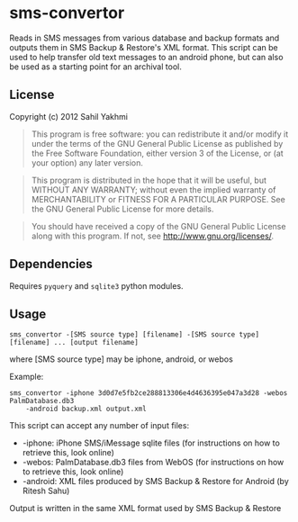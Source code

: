 sms-convertor
=============

Reads in SMS messages from various database and backup formats and outputs them in SMS Backup &amp; Restore's XML format. This script can be used to help transfer old text messages to an android phone, but can also be used as a starting point for an archival tool.

License
-------

Copyright (c) 2012 Sahil Yakhmi

>This program is free software: you can redistribute it and/or modify
it under the terms of the GNU General Public License as published by
the Free Software Foundation, either version 3 of the License, or
(at your option) any later version.

>This program is distributed in the hope that it will be useful,
but WITHOUT ANY WARRANTY; without even the implied warranty of
MERCHANTABILITY or FITNESS FOR A PARTICULAR PURPOSE.  See the
GNU General Public License for more details.

>You should have received a copy of the GNU General Public License
along with this program.  If not, see <http://www.gnu.org/licenses/>.

Dependencies
------------

Requires <code>pyquery</code> and <code>sqlite3</code> python modules.

Usage
-----

<pre><code>sms_convertor -[SMS source type] [filename] -[SMS source type] [filename] ... [output filename]</code></pre>

where [SMS source type] may be iphone, android, or webos

Example:
<pre><code>sms_convertor -iphone 3d0d7e5fb2ce288813306e4d4636395e047a3d28 -webos PalmDatabase.db3
 	-android backup.xml output.xml</code></pre>

This script can accept any number of input files:
<ul>
	<li>-iphone: iPhone SMS/iMessage sqlite files (for instructions on how to retrieve this, look online)
	<li>-webos: PalmDatabase.db3 files from WebOS (for instructions on how to retrieve this, look online)
	<li>-android: XML files produced by SMS Backup &amp; Restore for Android (by Ritesh Sahu)
</ul>

Output is written in the same XML format used by SMS Backup &amp; Restore